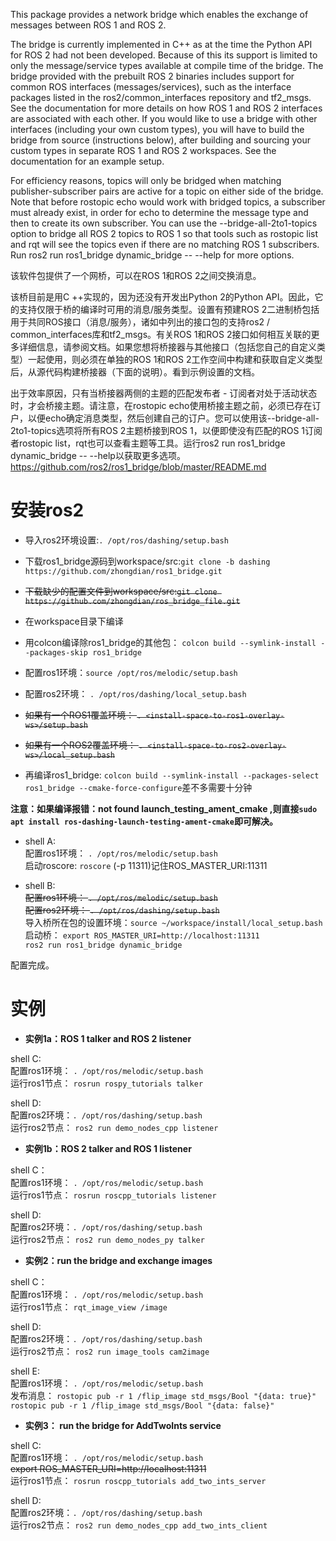 This package provides a network bridge which enables the exchange of messages between ROS 1 and ROS 2.

The bridge is currently implemented in C++ as at the time the Python API for ROS 2 had not been developed. Because of this its support is limited to only the message/service types available at compile time of the bridge. The bridge provided with the prebuilt ROS 2 binaries includes support for common ROS interfaces (messages/services), such as the interface packages listed in the ros2/common_interfaces repository and tf2_msgs. See the documentation for more details on how ROS 1 and ROS 2 interfaces are associated with each other. If you would like to use a bridge with other interfaces (including your own custom types), you will have to build the bridge from source (instructions below), after building and sourcing your custom types in separate ROS 1 and ROS 2 workspaces. See the documentation for an example setup.

For efficiency reasons, topics will only be bridged when matching publisher-subscriber pairs are active for a topic on either side of the bridge. Note that before rostopic echo would work with bridged topics, a subscriber must already exist, in order for echo to determine the message type and then to create its own subscriber. You can use the --bridge-all-2to1-topics option to bridge all ROS 2 topics to ROS 1 so that tools such as rostopic list and rqt will see the topics even if there are no matching ROS 1 subscribers. Run ros2 run ros1_bridge dynamic_bridge -- --help for more options.

该软件包提供了一个网桥，可以在ROS 1和ROS 2之间交换消息。

该桥目前是用C ++实现的，因为还没有开发出Python 2的Python API。因此，它的支持仅限于桥的编译时可用的消息/服务类型。设置有预建ROS 2二进制桥包括用于共同ROS接口（消息/服务），诸如中列出的接口包的支持ros2 / common_interfaces库和tf2_msgs。有关ROS 1和ROS 2接口如何相互关联的更多详细信息，请参阅文档。如果您想将桥接器与其他接口（包括您自己的自定义类型）一起使用，则必须在单独的ROS 1和ROS 2工作空间中构建和获取自定义类型后，从源代码构建桥接器（下面的说明）。看到示例设置的文档。

出于效率原因，只有当桥接器两侧的主题的匹配发布者 - 订阅者对处于活动状态时，才会桥接主题。请注意，在rostopic echo使用桥接主题之前，必须已存在订户，以便echo确定消息类型，然后创建自己的订户。您可以使用该--bridge-all-2to1-topics选项将所有ROS 2主题桥接到ROS 1，以便即使没有匹配的ROS 1订阅者rostopic list，rqt也可以查看主题等工具。运行ros2 run ros1_bridge dynamic_bridge -- --help以获取更多选项。
https://github.com/ros2/ros1_bridge/blob/master/README.md

# 安装ros2
* 导入ros2环境设置:`. /opt/ros/dashing/setup.bash`  
* 下载ros1_bridge源码到workspace/src:`git clone -b dashing https://github.com/zhongdian/ros1_bridge.git`
* ~~下载缺少的配置文件到workspace/src:`git clone https://github.com/zhongdian/ros_bridge_file.git`~~  

* 在workspace目录下编译  
* 用colcon编译除ros1_bridge的其他包：
`colcon build --symlink-install --packages-skip ros1_bridge`

* 配置ros1环境：`source /opt/ros/melodic/setup.bash`

* 配置ros2环境： `. /opt/ros/dashing/local_setup.bash`

* ~~如果有一个ROS1覆盖环境： `. <install-space-to-ros1-overlay-ws>/setup.bash`~~

* ~~如果有一个ROS2覆盖环境： `. <install-space-to-ros2-overlay-ws>/local_setup.bash`~~

* 再编译ros1_bridge: `colcon build --symlink-install --packages-select ros1_bridge --cmake-force-configure`差不多需要十分钟  

**注意：如果编译报错：not found launch_testing_ament_cmake ,则直接`sudo apt install ros-dashing-launch-testing-ament-cmake`即可解决。**  


* shell A:  
配置ros1环境： `. /opt/ros/melodic/setup.bash`  
启动roscore: `roscore` (-p 11311)记住ROS_MASTER_URI:11311  

* shell B:  
~~配置ros1环境： `. /opt/ros/melodic/setup.bash`~~  
~~配置ros2环境： `. /opt/ros/dashing/setup.bash`~~  
导入桥所在包的设置环境：`source ~/workspace/install/local_setup.bash`  
启动桥： `export ROS_MASTER_URI=http://localhost:11311`  
       `ros2 run ros1_bridge dynamic_bridge`  

配置完成。

# 实例
* **实例1a：ROS 1 talker and ROS 2 listener**

shell C:  
配置ros1环境： `. /opt/ros/melodic/setup.bash`  
运行ros1节点： `rosrun rospy_tutorials talker`    

shell D:  
配置ros2环境：`. /opt/ros/dashing/setup.bash`  
运行ros2节点： `ros2 run demo_nodes_cpp listener`  

* **实例1b：ROS 2 talker and ROS 1 listener**

shell C：  
配置ros1环境： `. /opt/ros/melodic/setup.bash`  
运行ros1节点： `rosrun roscpp_tutorials listener`  

shell D:  
配置ros2环境：`. /opt/ros/dashing/setup.bash`  
运行ros2节点： `ros2 run demo_nodes_py talker`  

* **实例2：run the bridge and exchange images**

shell C：  
配置ros1环境： `. /opt/ros/melodic/setup.bash`  
运行ros1节点： `rqt_image_view /image`  

shell D:  
配置ros2环境：`. /opt/ros/dashing/setup.bash`  
运行ros2节点： `ros2 run image_tools cam2image`  

shell E:  
配置ros1环境： `. /opt/ros/melodic/setup.bash`  
发布消息： `rostopic pub -r 1 /flip_image std_msgs/Bool "{data: true}"`  
         `rostopic pub -r 1 /flip_image std_msgs/Bool "{data: false}"`  

* **实例3： run the bridge for AddTwoInts service**

shell C:  
配置ros1环境： `. /opt/ros/melodic/setup.bash`  
~~export ROS_MASTER_URI=http://localhost:11311~~  
运行ros1节点： `rosrun roscpp_tutorials add_two_ints_server`  

shell D:  
配置ros2环境：`. /opt/ros/dashing/setup.bash`  
运行ros2节点： `ros2 run demo_nodes_cpp add_two_ints_client`  


